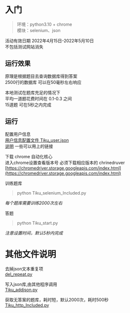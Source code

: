 # 入门
>环境：python3.10 + chrome <br> 
>模块：selenium、json

活动有效日期 2022年4月15日-2022年5月10日 <br>
不包括测试网站消失

## 运行效果
原理是根据题目去查询数据库得到答案 <br>
2500行的数据库 可以在50毫秒左右响应 <br>

本地测试在题库充足的情况下 <br>
平均一道题花费时间在 0.1-0.3 之间 <br>
15道题 可在5秒之内完成 <br>

## 运行
配置用户信息 <br>
[用户信息配置文件 Tiku_user.json](Tiku_user.json) <br>
[说明](./说明) 一些可以用上的链接

下载 chrome 自动化核心 <br>
进入chrome设置查看版本号 必须下载相应版本的 chrinedruver <br>
[https://chromedriver.storage.googleapis.com/index.html](https://chromedriver.storage.googleapis.com/index.html)

训练题库 <br>
> python Tiku_selenium_Included.py <br>

*每个题库需要训练2000次左右*

答题 <br>
>python Tiku_start.py

*注意设置时间，默认5秒内完成*

# 其他文件说明
去掉json文本重复项 <br>
[del_repeat.py](del_repeat.py)  

写入json库,由其他程序调用 <br>
[Tiku_addjson.py](Tiku_addjson.py)

获取无答案的题库，耗时短，默认2000次，耗时500秒 <br>
[Tiku_http_Included.py](Tiku_http_Included.py)








